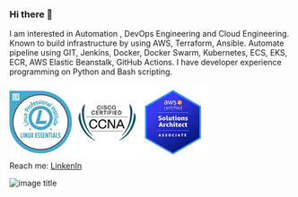 ### Hi there 👋

I am interested in Automation , DevOps Engineering and Cloud Engineering.
Known to build infrastructure by using AWS, Terraform, Ansible.
Automate pipeline using GIT, Jenkins, Docker, Docker Swarm, Kubernetes, ECS,
EKS, ECR, AWS Elastic Beanstalk, GitHub Actions. I have developer experience
programming on Python and Bash scripting.<br>

![alt text](https://github.com/opti93/opti93/blob/main/certificates.jpg)<br>
Reach me: <a target="_blank" rel="noopener noreferrer" href="https://www.linkedin.com/in/vitalii-hovarkov-52a83a208">LinkenIn</a><br>

![image title](https://rushter.com/counter.svg)

<!--
**opti93/opti93** is a ✨ _special_ ✨ repository because its `README.md` (this file) appears on your GitHub profile.

Here are some ideas to get you started:

- 🔭 I’m currently working on ...
- 🌱 I’m currently learning ...
- 👯 I’m looking to collaborate on ...
- 🤔 I’m looking for help with ...
- 💬 Ask me about ...
- 📫 How to reach me: ...
- 😄 Pronouns: ...
- ⚡ Fun fact: ...
-->
